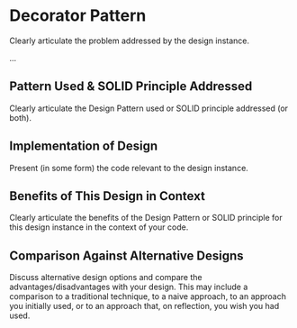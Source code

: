 # Decorator Pattern
Clearly articulate the problem addressed by the design instance.

...

## Pattern Used & SOLID Principle Addressed
Clearly articulate the Design Pattern used or SOLID principle addressed (or both).

## Implementation of Design
Present (in some form) the code relevant to the design instance.

## Benefits of This Design in Context
Clearly articulate the benefits of the Design Pattern or SOLID principle for this design instance in the context of your code.

## Comparison Against Alternative Designs
Discuss alternative design options and compare the advantages/disadvantages with your design. This may include a comparison to a traditional technique, to a naive approach, to an approach you initially used, or to an approach that, on reflection, you wish you had used.
